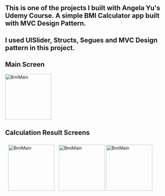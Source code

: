 ## This is one of the projects I built with Angela Yu's Udemy Course. A simple BMI Calculator app built with MVC Design Pattern.

## I used UISlider, Structs, Segues and MVC Design pattern in this project.

## Main Screen

<img title="main" src="https://i.ibb.co/xGqHs4N/BMI-Calculator-Main.png" alt="BmiMain" width="150" />

## Calculation Result Screens

<div>
<img style="display:inline; padding: 10px;" title="main" src="https://i.ibb.co/sm5xdT7/BMI-Red-Result.png" alt="BmiMain" width="150" />

<img title="main" src="https://i.ibb.co/9yGqt6M/BMI-Green-Result.png" alt="BmiMain" width="150" />

<img title="main" src="https://i.ibb.co/55M5YXp/BMI-Blue-Result.png" alt="BmiMain" width="150" />
<div/>


